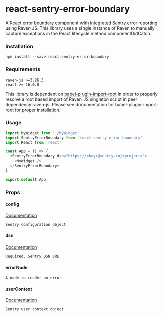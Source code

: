 # react-sentry-error-boundary
A React error boundary component with integrated Sentry error reporting using Raven JS.  This library uses a single instance of Raven to manually capture exceptions in the React lifecycle method componentDidCatch.

### Installation

```
npm install --save react-sentry-error-boundary
```

### Requirements

```
raven-js >=3.26.3
react >= 16.0.0
```

This library is dependent on [babel-plugin-import-root](https://www.npmjs.com/package/babel-plugin-root-import) in order to properly resolve a root based import of Raven JS singleton script in peer dependency raven-js.  Please see documentation for babel-plugin-import-root for proper installation.

### Usage

```js
import MyWidget from './MyWidget'
import SentryErrorBoundary from 'react-sentry-error-boundary'
import React from 'react'

const App = () => {
  <SentryErrorBoundary dsn="https://<key>@sentry.io/<project>">
    <MyWidget />
  </SentryErrorBoundary>
}

export default App
```

### Props

#### config
[Documentation](https://docs.sentry.io/clients/node/config/)
```
Sentry configuration object
```

#### dsn
[Documentation](https://docs.sentry.io/quickstart/#configure-the-dsn)
```
Required. Sentry DSN URL
```

#### errorNode
```
A node to render on error
```

#### userContext
[Documentation](https://docs.sentry.io/learn/context/)
```
Sentry user context object
```
